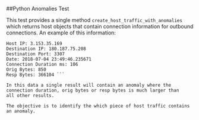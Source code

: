 ##Python Anomalies Test

This test provides a single method `create_host_traffic_with_anomalies` which returns host objects that contain 
connection information for outbound connections. An example of this information:

```
Host IP: 3.153.35.169 
Destination IP: 180.187.75.208 
Destination Port: 3307 
Date: 2018-07-04 23:49:46.235671 
Connection Duration ms: 106 
Orig Bytes: 850 
Resp Bytes: 366104 ```

In this data a single result will contain an anomaly where the connection duration, orig bytes or resp bytes is much larger than 
all other results. 

The objective is to identify the which piece of host traffic contains an anomaly. 
